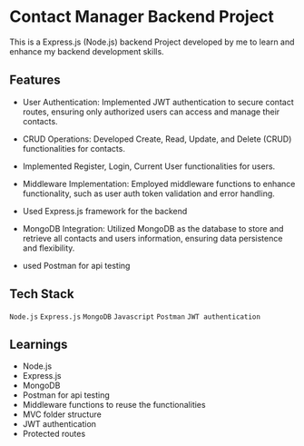 # Contact Manager Backend Project

This is a Express.js (Node.js) backend Project developed by me to learn and enhance my backend development skills. <br>

## Features
- User Authentication: Implemented JWT authentication to secure contact routes, ensuring only authorized users can access and manage their contacts.

- CRUD Operations: Developed Create, Read, Update, and Delete (CRUD) functionalities for contacts.

- Implemented Register, Login, Current User  functionalities for users.

- Middleware Implementation: Employed middleware functions to enhance functionality, such as user auth token validation and error handling.

- Used Express.js framework for the backend

- MongoDB Integration: Utilized MongoDB as the database to store and retrieve all contacts and users information, ensuring data persistence and flexibility.

- used Postman for api testing
 
 ## Tech Stack

  `Node.js` `Express.js` `MongoDB` `Javascript`
  `Postman` `JWT authentication`

 ## Learnings

  - Node.js
  - Express.js 
  - MongoDB
  - Postman for api testing
  - Middleware functions to reuse the functionalities
  - MVC folder structure
- JWT authentication
- Protected routes


